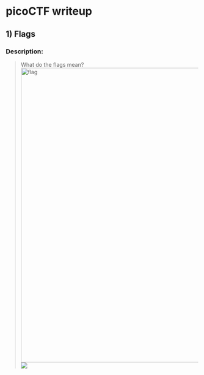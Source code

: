 # picoCTF writeup
## 1) Flags

### Description:
> What do the flags mean? <img width="769" alt="flag" src="https://github.com/saanvivi/picoCTF-writeup/assets/145047724/73ce7cc0-1b0e-4b01-b102-03d0969eab7e">
![](C:\Users\saanv\Downloads\flag.png) <br>
